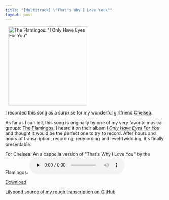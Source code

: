 ```yaml
---
title: "[Multitrack] \"That's Why I Love You\""
layout: post
---
```


<a href="http://www.amazon.com/I-Only-Have-Eyes-You/dp/B000005MWW"><img class="alignright size-full wp-image-607" style="margin-left: 10px;" title="The Flamingos: &quot;I Only Have Eyes For You&quot;" src="{{ site.url }}/uploads/2009/08/1996-cd-coverbig-310.jpg" alt="The Flamingos: &quot;I Only Have Eyes For You&quot;" width="248" height="248" /></a>

I recorded this song as a surprise for my wonderful girlfriend <a href="http://www.chelseahollow.com">Chelsea</a>.

As far as I can tell, this song is originally by one of my very favorite musical groups: <a href="http://en.wikipedia.org/wiki/The_Flamingos">The Flamingos</a>. I heard it on their album <a href="http://www.amazon.com/I-Only-Have-Eyes-You/dp/B000005MWW"><em>I Only Have Eyes For You</em></a> and thought it would be the perfect one to try to record. After hours and hours of transcription, recording, rerecording and level-twiddling, it's finally presentable.

For Chelsea: An a cappella version of "That's Why I Love You" by the Flamingos:
<audio id="wp_mep_21" src="{{ site.url }}/uploads/2009/08/Thats-Why-I-Love-You.mp3" type="audio/mp3"    controls="controls" preload="none"  ></audio>

<a href="{{ site.url }}/uploads/2009/08/Thats-Why-I-Love-You.mp3">Download</a>

<a href="https://github.com/captbaritone/eldredge-thats_why_i_love_you">Lilypond source of my rough transcription on GitHub</a>

